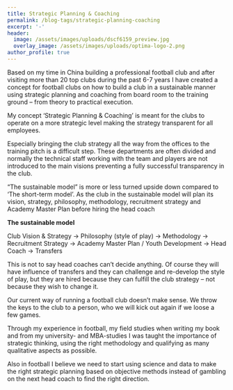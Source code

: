 ```yaml
---
title: Strategic Planning & Coaching
permalink: /blog-tags/strategic-planning-coaching
excerpt: '-'
header:
  image: /assets/images/uploads/dscf6159_preview.jpg
  overlay_image: /assets/images/uploads/optima-logo-2.png
author_profile: true
---
```

Based on my time in China building a professional football club and after visiting more than 20 top clubs during the past 6-7 years I have created a concept for football clubs on how to build a club in a sustainable manner using strategic planning and coaching from board room to the training ground – from theory to practical execution.

My concept ‘Strategic Planning & Coaching’ is meant for the clubs to operate on a more strategic level making the strategy transparent for all employees.

Especially bringing the club strategy all the way from the offices to the training pitch is a difficult step. These departments are often divided and normally the technical staff working with the team and players are not introduced to the main visions preventing a fully successful transparency in the club.

“The sustainable model” is more or less turned upside down compared to ‘The short-term model’. As the club in the sustainable model will plan its vision, strategy, philosophy, methodology, recruitment strategy and Academy Master Plan before hiring the head coach

**The sustainable model**

Club Vision & Strategy → Philosophy (style of play) → Methodology → Recruitment Strategy → Academy Master Plan / Youth Development → Head Coach → Transfers 

This is not to say head coaches can’t decide anything. Of course they will have influence of transfers and they can challenge and re-develop the style of play, but they are hired because they can fulfill the club strategy – not because they wish to change it.

Our current way of running a football club doesn’t make sense. We throw the keys to the club to a person, who we will kick out again if we loose a few games.

Through my experience in football, my field studies when writing my book and from my university- and MBA-studies I was taught the importance of strategic thinking, using the right methodology and qualifying as many qualitative aspects as possible.

Also in football I believe we need to start using science and data to make the right strategic planning based on objective methods instead of gambling on the next head coach to find the right direction.
